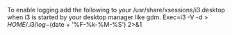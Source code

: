 To enable logging add the following to your /usr/share/xsessions/i3.desktop when i3 is started by your desktop manager like gdm.
    Exec=i3 -V -d > $HOME/.i3/log-$(date + '%F-%k-%M-%S') 2>&1
